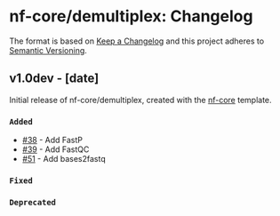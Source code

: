 # nf-core/demultiplex: Changelog

The format is based on [Keep a Changelog](https://keepachangelog.com/en/1.0.0/)
and this project adheres to [Semantic Versioning](https://semver.org/spec/v2.0.0.html).

## v1.0dev - [date]

Initial release of nf-core/demultiplex, created with the [nf-core](https://nf-co.re/) template.

### `Added`

- [#38](https://github.com/nf-core/demultiplex/pull/38) - Add FastP
- [#39](https://github.com/nf-core/demultiplex/pull/39) - Add FastQC
- [#51](https://github.com/nf-core/demultiplex/pull/51) - Add bases2fastq

### `Fixed`

### `Deprecated`
